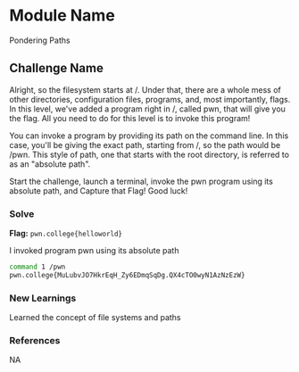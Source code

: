 # Module Name 
Pondering Paths

## Challenge Name
Alright, so the filesystem starts at /. Under that, there are a whole mess of other directories, configuration files, programs, and, most importantly, flags. In this level, we've added a program right in /, called pwn, that will give you the flag. All you need to do for this level is to invoke this program!

You can invoke a program by providing its path on the command line. In this case, you'll be giving the exact path, starting from /, so the path would be /pwn. This style of path, one that starts with the root directory, is referred to as an "absolute path".

Start the challenge, launch a terminal, invoke the pwn program using its absolute path, and Capture that Flag! Good luck!

### Solve
**Flag:** `pwn.college{helloworld}`

I invoked program pwn using its absolute path
```bash
command 1 /pwn
pwn.college{MuLubvJO7HkrEqH_Zy6EDmqSqDg.QX4cTO0wyN1AzNzEzW}
```

### New Learnings
Learned the concept of file systems and paths
### References 
NA
